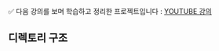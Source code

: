 ✅ 다음 강의를 보며 학습하고 정리한 프로젝트입니다 : [YOUTUBE 강의](https://www.youtube.com/watch?v=5oGAkQsGWkc&list=PLZKTXPmaJk8KhKQ_BILr1JKCJbR0EGlx0&index=1)

## 디렉토리 구조

